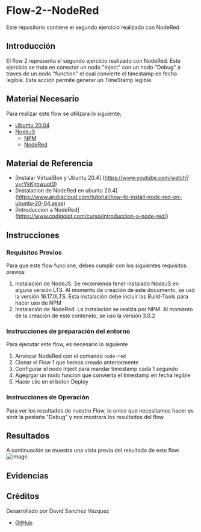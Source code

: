 # Flow-2--NodeRed
Este repositorio contiene el segundo ejercicio realizado con NodeRed

## Introducción
El flow 2 representa el segundo ejercicio realizado con NodeRed. Este ejercicio se trata en conectar un nodo "Inject" con un nodo "Debug" a traves de un nodo "function" el cual convierte el timestamp en fecha legible. Esta acción permite generar un TimeStamp legible.

## Material Necesario
Para realizar este flow se utilizara lo siguiente;

- [Ubuntu 20.04](https://releases.ubuntu.com/20.04/)
- [NodeJS](https://nodejs.org/es/)
    - [NPM](https://www.npmjs.com/)
    - [NodeRed](https://nodered.org/docs/getting-started/local)

## Material de Referencia

- [Instalar VirtualBox y Ubuntu 20.4] (https://www.youtube.com/watch?v=rYkKjmwuot0)
- [Instalacion de NodeRed en ubuntu 20.4] (https://www.arubacloud.com/tutorial/how-to-install-node-red-on-ubuntu-20-04.aspx)
- [Introduccion a NodeRed] (https://www.codigoiot.com/curso/introduccion-a-node-red/)

## Instrucciones

### Requisitos Previos

Para que este flow funcione, debes cumplir con los siguientes requisitos previos
1. Instalación de NodeJS. Se recomienda tener instalado NodeJS en alguna versión LTS. Al momento de creación de este documento, se usó la versión 16.17.0LTS. Esta instalación debe incluir las Build-Tools para hacer uso de NPM
2. Instalación de NodeRed. La instalación se realiza por NPM. Al momento de la creación de este contenido, se usó la versión 3.0.2

### Instrucciones de preparación del entorno

Para ejecutar este flow, es necesario lo siguiente
1. Arrancar NodeRed con el comando `node-red`
2. Clonar el Flow 1 que hemos creado anteriormente
3. Configurar el nodo Inject para mandar timestamp cada 1 segundo
4. Agegrgar un nodo funcion que convierta el timestamp en fecha legible
5. Hacer clic en el boton Deploy

### Instrucciones de Operación

Para ver los resultados de nuestro Flow, lo unico que necesitamos hacer es abrir la pestaña "Debug" y nos mostrara los resultados del flow.

## Resultados
A continuación se muestra una vista previa del resultado de este flow.
![image](https://user-images.githubusercontent.com/111893490/189473118-2a173054-78ad-4e72-b98c-a8dad7e7fbd6.png)


## Evidencias


## Créditos

Desarrollado por David Sanchez Vazquez
- [GitHub](https://github.com/DavidSv00)
